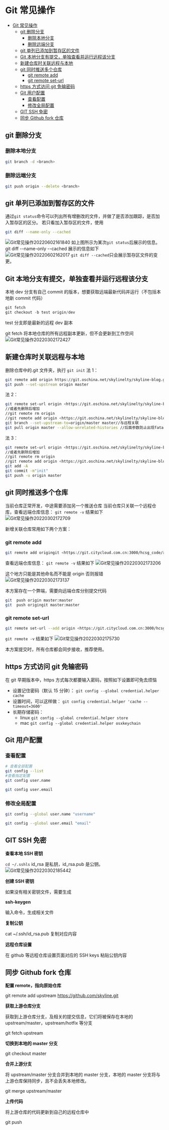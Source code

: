 # Git 常见操作

<!-- @import "[TOC]" {cmd="toc" depthFrom=1 depthTo=6 orderedList=false} -->

<!-- code_chunk_output -->

- [Git 常见操作](#git-常见操作)
  - [git 删除分支](#git-删除分支)
    - [删除本地分支](#删除本地分支)
    - [删除远端分支](#删除远端分支)
  - [git 单列已添加到暂存区的文件](#git-单列已添加到暂存区的文件)
  - [Git 本地分支有提交，单独查看并运行远程该分支](#git-本地分支有提交单独查看并运行远程该分支)
  - [新建仓库时关联远程与本地](#新建仓库时关联远程与本地)
  - [git 同时推送多个仓库](#git-同时推送多个仓库)
    - [git remote add](#git-remote-add)
    - [git remote set-url](#git-remote-set-url)
  - [https 方式访问 git 免输密码](#https-方式访问-git-免输密码)
  - [Git 用户配置](#git-用户配置)
    - [查看配置](#查看配置)
    - [修改全局配置](#修改全局配置)
  - [GIT SSH 免密](#git-ssh-免密)
  - [同步 Github fork 仓库](#同步-github-fork-仓库)

<!-- /code_chunk_output -->

## git 删除分支

### 删除本地分支
```sh
git branch -d <branch>
```
### 删除远端分支
```sh
git push origin --delete <branch>
```
## git 单列已添加到暂存区的文件

通过`git status`命令可以列出所有增删改的文件，并做了是否添加跟踪，是否加入暂存区的区分。
若只看加入暂存区的文件，使用

```sh
git diff --name-only --cached
```

![Git常见操作20220602161840](https://raw.githubusercontent.com/skylinety/blog-pics/master/imgs/Git%E5%B8%B8%E8%A7%81%E6%93%8D%E4%BD%9C20220602161840.png)
如上图所示为某次`git status`后展示的信息。
git diff --name-only --cached 展示的信息如下
![Git常见操作20220602162017](https://raw.githubusercontent.com/skylinety/blog-pics/master/imgs/Git%E5%B8%B8%E8%A7%81%E6%93%8D%E4%BD%9C20220602162017.png)
`git diff --cached`只会展示暂存区文件的变更。

## Git 本地分支有提交，单独查看并运行远程该分支

本地 dev 分支有自己 commit 的版本，想要获取远端最新代码并运行（不包括本地新 commit 代码）

```jsx
git fetch
git checkout -b test origin/dev
```

test 分支即是最新的远程 dev 副本

git fetch 将本地仓库的所有远程副本更新，但不会更新到工作空间
![Git常见操作20220302172427](https://raw.githubusercontent.com/skylinety/blog-pics/master/imgs/Git%E5%B8%B8%E8%A7%81%E6%93%8D%E4%BD%9C20220302172427.png)

## 新建仓库时关联远程与本地

删除仓库中的.git 文件夹，执行
`git init`
法 1：

```bash
git remote add origin https://git.oschina.net/skylinelty/skyline-blog.git
git push --set-upstream origin master
```

法 2：

```bash
git remote set-url origin <https://git.oschina.net/skylinelty/skyline-blog.git>
//或者先删除后增加
//git remote rm origin
//git remote add origin <https://git.oschina.net/skylinelty/skyline-blog.git>
git branch --set-upstream-to=origin/master master//与远程关联
git pull origin master --allow-unrelated-histories //后面参数防止出现fatal: refusing to merge unrelated histories

```

法 3：

```bash
git remote set-url origin <https://git.oschina.net/skylinelty/skyline-blog.git>
//或者先删除后增加
//git remote rm origin
//git remote add origin <https://git.oschina.net/skylinelty/skyline-blog.git>
git add -A
git commit -m"init"
git push -u origin master

```

## git 同时推送多个仓库

当前仓库正常开发，中途需要添加另一个推送仓库
当前仓库只关联一个远程仓库，查看远端仓库信息：
`git remote -v`
结果如下
![Git常见操作20220302172709](https://raw.githubusercontent.com/skylinety/blog-pics/master/imgs/Git%E5%B8%B8%E8%A7%81%E6%93%8D%E4%BD%9C20220302172709.png)

新增关联仓库常用如下两个方案：

### git remote add

```sh
git remote add origingit <https://git.citycloud.com.cn:3000/hcsg_code/xxxx.git>
```

查看远端仓库信息：
`git remote -v`
结果如下
![Git常见操作20220302173206](https://raw.githubusercontent.com/skylinety/blog-pics/master/imgs/Git%E5%B8%B8%E8%A7%81%E6%93%8D%E4%BD%9C20220302173206.png)

这个地方只能是其他命名而不能是 origin 否则报错
![Git常见操作20220302173137](https://raw.githubusercontent.com/skylinety/blog-pics/master/imgs/Git%E5%B8%B8%E8%A7%81%E6%93%8D%E4%BD%9C20220302173137.png)

本方案存在一个弊端，需要向远端仓库分别提交代码

```sh
git  push origin master:master
git  push origingit master:master
```

### git remote set-url

```sh
git remote set-url --add origin <https://git.citycloud.com.cn:3000/hcsg_code/xxxx.git
```

`git remote -v`
结果如下
![Git常见操作20220302175730](https://raw.githubusercontent.com/skylinety/blog-pics/master/imgs/Git%E5%B8%B8%E8%A7%81%E6%93%8D%E4%BD%9C20220302175730.png)

本方案提交时，所有仓库都会同步接收，推荐使用。

## https 方式访问 git 免输密码

在 git 早期版本中，https 方式每次都要输入密码，按照如下设置即可免去烦恼

- 设置记住密码（默认 15 分钟）：
  `git config --global credential.helper cache`
- 设置时间，可以这样做：
  `git config credential.helper 'cache --timeout=3600'`
- 长期存储密码：
  - linux
    `git config --global credential.helper store`
  - mac
    `git config --global credential.helper osxkeychain`

## Git 用户配置

### 查看配置

```bash
# 查看全部配置
git config --list
#查看指定配置
git config user.name

git config user.email

```

### 修改全局配置

```sh
git config --global user.name "username"

git config --global user.email "email"
```

## GIT SSH 免密

**查看本地 SSH 密钥**

`cd ~/.sshls`
id_rsa 是私钥，id_rsa.pub 是公钥。
![Git常见操作20220302185442](https://raw.githubusercontent.com/skylinety/blog-pics/master/imgs/Git%E5%B8%B8%E8%A7%81%E6%93%8D%E4%BD%9C20220302185442.png)

**创建 SSH 密钥**

如果没有相关密钥文件，需要生成

**ssh-keygen**

输入命令，生成相关文件

**复制公钥**

cat ~/.ssh/id_rsa.pub
复制对应内容

**远程仓库设置**

在 github 等远程仓库设置页面对应的 SSH keys 粘贴公钥内容

## 同步 Github fork 仓库

**配置 remote，指向原始仓库**

git remote add upstream <https://github.com/skyline.git>

**获取上游仓库分支**

获取到上游仓库分支，及相关的提交信息，它们将被保存在本地的 upstream/master，upstream/hotfix 等分支

git fetch upstream

**切换到本地的 master 分支**

git checkout master

**合并上游分支**

将 upstream/master 分支合并到本地的 master 分支，本地的 master 分支将与上游仓库保持同步，且不会丢失本地修改。

git merge upstream/master

**上传代码**

将上游仓库的代码更新到自己的远程仓库中

git push
